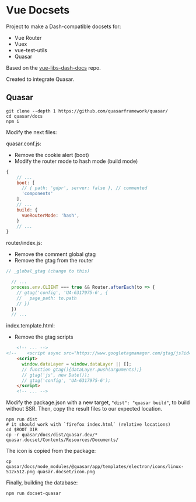 # Vue Docsets

Project to make a Dash-compatible docsets for:

* Vue Router
* Vuex
* vue-test-utils
* Quasar

Based on the [vue-libs-dash-docs](https://github.com/jonboiser/vue-libs-dash-docs) repo.

Created to integrate Quasar.

## Quasar

```
git clone --depth 1 https://github.com/quasarframework/quasar/
cd quasar/docs
npm i
```

Modify the next files:

quasar.conf.js:
- Remove the cookie alert (boot)
- Modify the router mode to hash mode (build mode)

```js
{
    // ...
    boot: [
      // { path: 'gdpr', server: false }, // commented
      'components'
    ],
    // ...
    build: {
      vueRouterMode: 'hash',
    }
    // ...
}
```

router/index.js:
- Remove the comment global gtag
- Remove the gtag from the router

```js
// _global_gtag (change to this)

  // ...
  process.env.CLIENT === true && Router.afterEach(to => {
    // gtag('config', 'UA-6317975-6', {
    //   page_path: to.path
    // })
  })
  // ...
```

index.template.html:
- Remove the gtag scripts

```html
    <!-- ... -->
<!--    <script async src="https://www.googletagmanager.com/gtag/js?id=UA-6317975-6"></script>-->
    <script>
      window.dataLayer = window.dataLayer || [];
      // function gtag(){dataLayer.push(arguments);}
      // gtag('js', new Date());
      // gtag('config', 'UA-6317975-6');
    </script>
    <!-- ... -->
```

Modify the package.json with a new target, `"dist": "quasar build"`,
to build without SSR. Then, copy the result files to our expected location.

```
npm run dist
# it should work with `firefox index.html` (relative locations)
cd $ROOT_DIR
cp -r quasar/docs/dist/quasar.dev/* quasar.docset/Contents/Resources/Documents/
```

The icon is copied from the package:

```
cp quasar/docs/node_modules/@quasar/app/templates/electron/icons/linux-512x512.png quasar.docset/icon.png
```

Finally, building the database:

```
npm run docset-quasar
```
